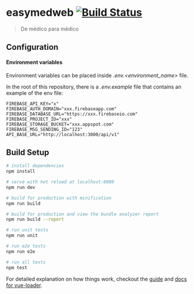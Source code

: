 # easymedweb [![Build Status](https://dev.azure.com/pedrochavs/easypedweb/_apis/build/status/easypedweb-CI)](https://dev.azure.com/pedrochavs/easypedweb/_build/latest?definitionId=8)

> De médico para médico

## Configuration

#### Environment variables

Environment variables can be placed inside *.env.<environment_name>* file.

In the root of this repository, there is a *.env.example* file that contains an example of the env file:

```
FIREBASE_API_KEY="x"
FIREBASE_AUTH_DOMAIN="xxx.firebaseapp.com"
FIREBASE_DATABASE_URL="https://xxx.firebaseio.com"
FIREBASE_PROJECT_ID="xxx"
FIREBASE_STORAGE_BUCKET="xxx.appspot.com"
FIREBASE_MSG_SENDING_ID="123"
API_BASE_URL="http://localhost:3000/api/v1"
```

## Build Setup

``` bash
# install dependencies
npm install

# serve with hot reload at localhost:8080
npm run dev

# build for production with minification
npm run build

# build for production and view the bundle analyzer report
npm run build --report

# run unit tests
npm run unit

# run e2e tests
npm run e2e

# run all tests
npm test
```

For detailed explanation on how things work, checkout the [guide](http://vuejs-templates.github.io/webpack/) and [docs for vue-loader](http://vuejs.github.io/vue-loader).
